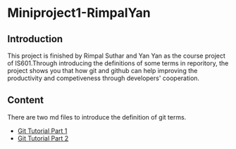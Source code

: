 # Miniproject1-RimpalYan

## **Introduction**

This project is finished by Rimpal Suthar and Yan Yan as the course project of IS601.Through introducing the definitions of some terms in reporitory, the project shows you that how git and github can help improving the productivity and competiveness through developers' cooperation.

## **Content**

There are two md files to introduce the definition of git terms.
* [Git Tutorial Part 1](/GitTutorialPart1.md)
* [Git Tutorial Part 2](/GitTutorialPart2.md)
